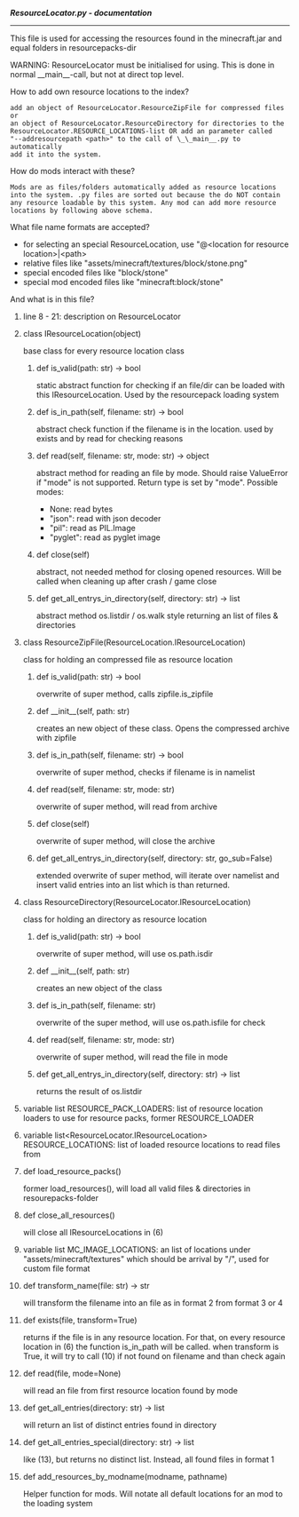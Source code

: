 ***ResourceLocator.py - documentation***
___

This file is used for accessing the resources found in the minecraft.jar
and equal folders in resourcepacks-dir

WARNING: ResourceLocator must be initialised for using. This is done in
normal \_\_main__-call, but not at direct top level.

How to add own resource locations to the index?
    
    add an object of ResourceLocator.ResourceZipFile for compressed files or 
    an object of ResourceLocator.ResourceDirectory for directories to the
    ResourceLocator.RESOURCE_LOCATIONS-list OR add an parameter called
    "--addresourcepath <path>" to the call of \_\_main__.py to automatically
    add it into the system.
    

How do mods interact with these?

    Mods are as files/folders automatically added as resource locations
    into the system. .py files are sorted out because the do NOT contain
    any resource loadable by this system. Any mod can add more resource
    locations by following above schema.

What file name formats are accepted?

- for selecting an special ResourceLocation, use 
"@\<location for resource location>|\<path>
- relative files like "assets/minecraft/textures/block/stone.png"
- special encoded files like "block/stone"
- special mod encoded files like "minecraft:block/stone"


And what is in this file?

1. line 8 - 21: description on ResourceLocator

2. class IResourceLocation(object)

    base class for every resource location class
    
    1. def is_valid(path: str) -> bool
    
        static abstract function for checking if an file/dir can be loaded
        with this IResourceLocation. Used by the resourcepack loading system
    
    2. def is_in_path(self, filename: str) -> bool
    
        abstract check function if the filename is in the location.
        used by exists and by read for checking reasons
    
    3. def read(self, filename: str, mode: str) -> object
    
        abstract method for reading an file by mode. Should raise
        ValueError if "mode" is not supported. Return type is set by
        "mode". Possible modes: 
        - None: read bytes
        - "json": read with json decoder
        - "pil": read as PIL.Image
        - "pyglet": read as pyglet image
        
    4. def close(self)
        
        abstract, not needed method for closing opened resources. Will be
        called when cleaning up after crash / game close
    
    5. def get_all_entrys_in_directory(self, directory: str) -> list
    
        abstract method os.listdir / os.walk style returning an list of
        files & directories
    
3. class ResourceZipFile(ResourceLocation.IResourceLocation)
    
    class for holding an compressed file as resource location
    
    1. def is_valid(path: str) -> bool
    
        overwrite of super method, calls zipfile.is_zipfile
        
    2. def \_\_init__(self, path: str)
    
        creates an new object of these class. Opens the compressed
        archive with zipfile
        
    3. def is_in_path(self, filename: str) -> bool
    
        overwrite of super method, checks if filename is in namelist
        
    4. def read(self, filename: str, mode: str)
    
        overwrite of super method, will read from archive
        
    5. def close(self)
    
        overwrite of super method, will close the archive
        
    6. def get_all_entrys_in_directory(self, directory: str, go_sub=False)
    
        extended overwrite of super method, will iterate over namelist
        and insert valid entries into an list which is than returned.
        
4. class ResourceDirectory(ResourceLocator.IResourceLocation)

    class for holding an directory as resource location
    
    1. def is_valid(path: str) -> bool
    
        overwrite of super method, will use os.path.isdir
    
    2. def \_\_init__(self, path: str)
    
        creates an new object of the class
        
    3. def is_in_path(self, filename: str)
    
        overwrite of the super method, will use os.path.isfile for check
        
    4. def read(self, filename: str, mode: str)
    
        overwrite of super method, will read the file in mode
        
    5. def get_all_entrys_in_directory(self, directory: str) -> list
    
        returns the result of os.listdir

5. variable list<class ResourceLocator.IResourceLocation> 
    RESOURCE_PACK_LOADERS: list of resource location loaders to use for 
    resource packs, former RESOURCE_LOADER
    
6. variable list<ResourceLocator.IResourceLocation> RESOURCE_LOCATIONS:
    list of loaded resource locations to read files from
    
7. def load_resource_packs()
    
    former load_resources(), will load all valid files & directories in
    resourepacks-folder
    
8. def close_all_resources()

    will close all IResourceLocations in (6)
    
9. variable list<str> MC_IMAGE_LOCATIONS: an list of locations under
    "assets/minecraft/textures" which should be arrival by 
    "<space>/<path>", used for custom file format
    
10. def transform_name(file: str) -> str
    
    will transform the filename into an file as in format 2 from format
    3 or 4
    
11. def exists(file, transform=True)

    returns if the file is in any resource location. For that, on every
    resource location in (6) the function is_in_path will be called.
    when transform is True, it will try to call (10) if not found on
    filename and than check again
    
12. def read(file, mode=None)

    will read an file from first resource location found by mode
    
13. def get_all_entries(directory: str) -> list

    will return an list of distinct entries found in directory
    
14. def get_all_entries_special(directory: str) -> list
    
    like (13), but returns no distinct list. Instead, all found files in
    format 1
    
15. def add_resources_by_modname(modname, pathname)
    
    Helper function for mods. Will notate all default locations for an
    mod to the loading system